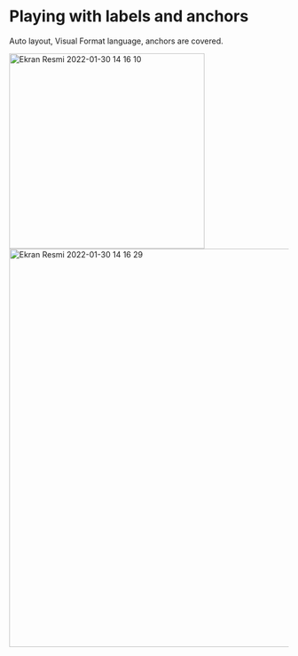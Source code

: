 # Playing with labels and anchors

 Auto layout, Visual Format language, anchors are covered. 

<img width="352" alt="Ekran Resmi 2022-01-30 14 16 10" src="https://user-images.githubusercontent.com/59232592/151697773-17bead52-8902-42f2-812d-79a77103221a.png">
<img width="718" alt="Ekran Resmi 2022-01-30 14 16 29" src="https://user-images.githubusercontent.com/59232592/151697776-7237eb39-8b2b-4af3-9acd-634c4eb5ef1b.png">
